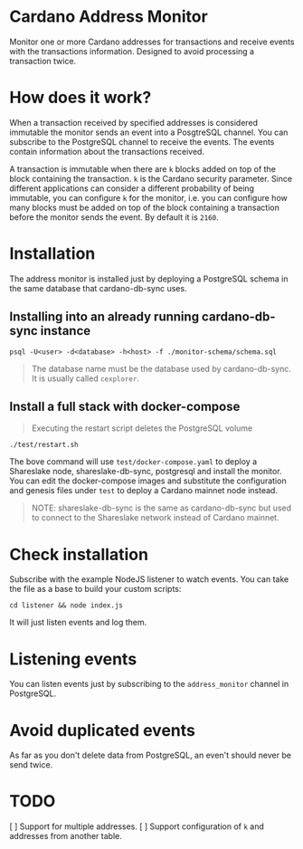 # Cardano Address Monitor

Monitor one or more Cardano addresses for transactions and receive events with the transactions information. Designed to avoid processing a transaction twice.

# How does it work?

When a transaction received by specified addresses is considered immutable the monitor sends an event into a PosgtreSQL channel. You can subscribe to the PostgreSQL channel to receive the events. The events contain information about the transactions received.

A transaction is immutable when there are `k` blocks added on top of the block containing the transaction. `k` is the Cardano security parameter.
Since different applications can consider a different probability of being immutable, you can configure `k` for the monitor, i.e. you can configure how many blocks must be added on top of the block containing a transaction before the monitor sends the event. By default it is `2160`.

# Installation

The address monitor is installed just by deploying a PostgreSQL schema in the same database that cardano-db-sync uses.

## Installing into an already running cardano-db-sync instance

```console
psql -U<user> -d<database> -h<host> -f ./monitor-schema/schema.sql
```

> The database name must be the database used by cardano-db-sync. It is usually called `cexplorer`.

## Install a full stack with docker-compose

> Executing the restart script deletes the PostgreSQL volume

```console
./test/restart.sh
```

The bove command will use `test/docker-compose.yaml` to deploy a Shareslake node, shareslake-db-sync, postgresql and install the monitor.
You can edit the docker-compose images and substitute the configuration and genesis files under `test` to deploy a Cardano mainnet node instead.

> NOTE: shareslake-db-sync is the same as cardano-db-sync but used to connect to the Shareslake network instead of Cardano mainnet.

# Check installation

Subscribe with the example NodeJS listener to watch events. You can take the file as a base to build your custom scripts:

```console
cd listener && node index.js
```

It will just listen events and log them.

# Listening events

You can listen events just by subscribing to the `address_monitor` channel in PostgreSQL.

# Avoid duplicated events

As far as you don't delete data from PostgreSQL, an even't should never be send twice.

# TODO

[ ] Support for multiple addresses.
[ ] Support configuration of `k` and addresses from another table.
